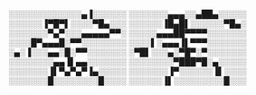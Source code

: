 ░░░░░░░░░░░░░▄▐░░░░░░
░░░░░░░▄▄▄░░▄██▄░░░░░
░░░░░░▐▀█▀▌░░░░▀█▄░░░
░░░░░░▐█▄█▌░░░░░░▀█▄░
░░░░░░░▀▄▀░░░▄▄▄▄▄▀▀░
░░░░░▄▄▄██▀▀▀▀░░░░░░░
░░░░█▀▄▄▄█░▀▀░░░░░░░░
░░░░▌░▄▄▄▐▌▀▀▀░░░░░░░
░▄░▐░░░▄▄░█░▀▀░░░░░░░
░▀█▌░░░▄░▀█▀░▀░░░░░░░
░░░░░░░░▄▄▐▌▄▄░░░░░░░
░░░░░░░░▀███▀█░▄░░░░░
░░░░░░░▐▌▀▄▀▄▀▐▄░░░░░
░░░░░░░▐▀░░░░░░▐▌░░░░
░░░░░░░█░░░░░░░░█░░░░
░░░░░░▐▌░░░░░░░░░█░░░
